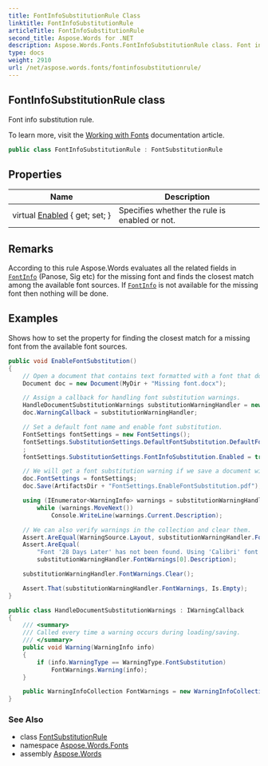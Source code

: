 ```yaml
---
title: FontInfoSubstitutionRule Class
linktitle: FontInfoSubstitutionRule
articleTitle: FontInfoSubstitutionRule
second_title: Aspose.Words for .NET
description: Aspose.Words.Fonts.FontInfoSubstitutionRule class. Font info substitution rule in C#.
type: docs
weight: 2910
url: /net/aspose.words.fonts/fontinfosubstitutionrule/
---
```

## FontInfoSubstitutionRule class

Font info substitution rule.

To learn more, visit the [Working with Fonts](https://docs.aspose.com/words/net/working-with-fonts/) documentation article.

```csharp
public class FontInfoSubstitutionRule : FontSubstitutionRule
```

## Properties

| Name | Description |
| --- | --- |
| virtual [Enabled](../../aspose.words.fonts/fontsubstitutionrule/enabled/) { get; set; } | Specifies whether the rule is enabled or not. |

## Remarks

According to this rule Aspose.Words evaluates all the related fields in [`FontInfo`](../fontinfo/) (Panose, Sig etc) for the missing font and finds the closest match among the available font sources. If [`FontInfo`](../fontinfo/) is not available for the missing font then nothing will be done.

## Examples

Shows how to set the property for finding the closest match for a missing font from the available font sources.

```csharp
public void EnableFontSubstitution()
{
    // Open a document that contains text formatted with a font that does not exist in any of our font sources.
    Document doc = new Document(MyDir + "Missing font.docx");

    // Assign a callback for handling font substitution warnings.
    HandleDocumentSubstitutionWarnings substitutionWarningHandler = new HandleDocumentSubstitutionWarnings();
    doc.WarningCallback = substitutionWarningHandler;

    // Set a default font name and enable font substitution.
    FontSettings fontSettings = new FontSettings();
    fontSettings.SubstitutionSettings.DefaultFontSubstitution.DefaultFontName = "Arial";
    ;
    fontSettings.SubstitutionSettings.FontInfoSubstitution.Enabled = true;

    // We will get a font substitution warning if we save a document with a missing font.
    doc.FontSettings = fontSettings;
    doc.Save(ArtifactsDir + "FontSettings.EnableFontSubstitution.pdf");

    using (IEnumerator<WarningInfo> warnings = substitutionWarningHandler.FontWarnings.GetEnumerator())
        while (warnings.MoveNext())
            Console.WriteLine(warnings.Current.Description);

    // We can also verify warnings in the collection and clear them.
    Assert.AreEqual(WarningSource.Layout, substitutionWarningHandler.FontWarnings[0].Source);
    Assert.AreEqual(
        "Font '28 Days Later' has not been found. Using 'Calibri' font instead. Reason: alternative name from document.",
        substitutionWarningHandler.FontWarnings[0].Description);

    substitutionWarningHandler.FontWarnings.Clear();

    Assert.That(substitutionWarningHandler.FontWarnings, Is.Empty);
}

public class HandleDocumentSubstitutionWarnings : IWarningCallback
{
    /// <summary>
    /// Called every time a warning occurs during loading/saving.
    /// </summary>
    public void Warning(WarningInfo info)
    {
        if (info.WarningType == WarningType.FontSubstitution)
            FontWarnings.Warning(info);
    }

    public WarningInfoCollection FontWarnings = new WarningInfoCollection();
}
```

### See Also

* class [FontSubstitutionRule](../fontsubstitutionrule/)
* namespace [Aspose.Words.Fonts](../../aspose.words.fonts/)
* assembly [Aspose.Words](../../)
